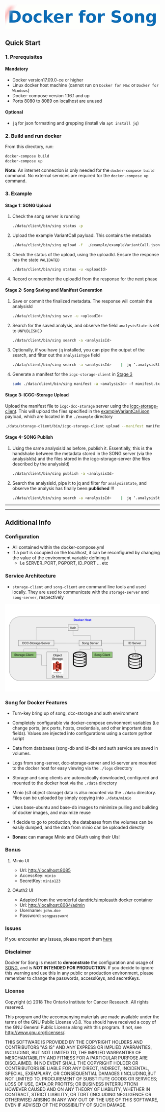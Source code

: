 
![image](coollogo_com-282451812.gif)

## Quick Start
### 1. Prerequisites
#### Mandatory
* Docker version17.09.0-ce or higher
* Linux docker host machine (cannot run on `Docker for Mac` or `Docker for Windows`)
* Docker-compose version 1.16.1 and up
* Ports 8080 to 8089 on localhost are unused

#### Optional
* `jq` for json formatting and grepping (install via `apt install jq`)


### 2. Build and run docker
From this directory, run:

```
docker-compose build
docker-compose up
```

**Note:** An internet connection is only needed for the `docker-compose build` command. No external services are required for the `docker-compose up` command.

### 3. Example
#### Stage 1: SONG Upload

1. Check the song server is running
    
    ```bash
    ./data/client/bin/sing status -p
    ```

2. Upload the example VariantCall payload. This contains the metadata

    ```bash
    ./data/client/bin/sing upload -f  ./example/exampleVariantCall.json
    ```

3. Check the status of the upload, using the uploadId. Ensure the response has the state `VALIDATED`
    ```bash
    ./data/client/bin/sing status -u <uploadId>
    ```

4. Record or remember the uploadId from the response for the next phase

#### Stage 2: Song Saving and Manifest Generation
1. Save or commit the finalized metadata. The response will contain the analysisId
    ```bash
    ./data/client/bin/sing save -u <uploadId>
    ```

2. Search for the saved analysis, and observe the field `analysisState` is set to `UNPUBLISHED`
    ```bash
    ./data/client/bin/sing search -a <analysisId>
    ```

3. Optionally, if you have `jq` installed, you can pipe the output of the search, and filter out the `analysisType` field
    ```bash
    ./data/client/bin/sing search -a <analysisId>    |  jq ‘.analysisState’
    ```

4. Generate a manifest for the `icgc-storage-client` in [Stage 3](#stage-3-icgc-storage-upload)
    ```bash
    sudo ./data/client/bin/sing manifest -a <analysisId> -f manifest.txt
    ```

#### Stage 3: ICGC-Storage Upload 
Upload the manifest file to `icgc-dcc-storage` server using the [icgc-storage-client](http://docs.icgc.org/software/binaries/#storage-client). This will upload the files specified in the [exampleVariantCall.json](https://github.com/overture-stack/SONG/blob/develop/docker/example/exampleVariantCall.json) payload, which are located in the `./example` directory
```bash
./data/storage-client/bin/icgc-storage-client upload --manifest manifest.txt
```

#### Stage 4: SONG Publish

1. Using the same analysisId as before, publish it. Essentially, this is the handshake between the metadata stored in the SONG server (via the analysisIds) and the files stored in the icgc-storage-server (the files described by the analysisId)
    ```bash
    ./data/client/bin/sing publish -a <analysisId>
    ```

2. Search the analysisId, pipe it to jq and filter for `analysisState`, and observe the analysis has finally been **published** \!\!\!
    ```bash
    ./data/client/bin/sing search -a <analysisId>    |  jq ‘.analysisState’
    ```


---

---

## Additional Info

### Configuration
* All contained within the docker-compose.yml
* If a port is occupied on the localhost, it can be reconfigured by changing the value of the environment variable defining it
    * I.e SERVER_PORT, PGPORT, ID_PORT ... etc

### Service Architecture
* `storage-client` and `song-client` are command line tools and used locally. They are used to communicate with the `storage-server` and `song-server`, respectively

![image](song-docker-service-architecture.svg)

### Song for Docker Features
* Turn-key bring up of song, dcc-storage and auth environment
  
  
* Completely configurable via docker-compose environment variables (i.e change ports, jmx ports, hosts, credentials, and other important data fields). Values are injected into configurations using a custom python script
  
  
* Data from databases (song-db and id-db) and auth service are saved in volumes.
  
  
* Logs from song-server, dcc-storage-server and id-server are mounted to the docker host for easy viewing via the `./logs` directory
  
  
* Storage and song clients are automatically downloaded, configured and mounted to the docker host via the `./data` directory

* Minio (s3 object storage) data is also mounted via the `./data` directory. Files can be uploaded by simply copying into `./data/minio`


* Uses base-ubuntu and base-db images to minimize pulling and building of docker images, and maximize reuse


* If decide to go to production, the databases from the volumes can be easily dumped, and the data from minio can be uploaded directly


* **Bonus:** can manage Minio and OAuth using their UIs\!

### Bonus
1. Minio UI
    * Url: [http://localhost:8085](http://localhost:8085)
    * AccessKey: `minio`
    * SecretKey: `minio123`

2. OAuth2 UI
    * Adapted from the wonderful [dandric/simpleauth](https://github.com/andricDu/SimpleAuth) docker container
    * Url: [http://localhost:8084/admin](http://localhost:8084/admin)
    * Username: `john.doe`
    * Password: `songpassword`

### Issues
If you encounter any issues, please report them [here](https://github.com/overture-stack/SONG/issues)

### Disclaimer
Docker for Song is meant to **demonstrate** the configuration and usage of [SONG](https://github.com/overture-stack/SONG), and is **NOT INTENDED FOR PRODUCTION**. If you decide to ignore this warning and use this in any public or production environment, please remember to change the passwords, accessKeys, and secretKeys. 

### License

Copyright (c) 2018 The Ontario Institute for Cancer Research. All rights
reserved.

This program and the accompanying materials are made available under the
terms of the GNU Public License v3.0. You should have received a copy of
the GNU General Public License along with
this program. If not, see <http://www.gnu.org/licenses/>.

THIS SOFTWARE IS PROVIDED BY THE COPYRIGHT HOLDERS AND CONTRIBUTORS "AS IS"
AND ANY EXPRESS OR IMPLIED WARRANTIES, INCLUDING, BUT NOT LIMITED TO, THE
IMPLIED WARRANTIES OF MERCHANTABILITY AND FITNESS FOR A PARTICULAR PURPOSE
ARE DISCLAIMED. IN NO EVENT SHALL THE COPYRIGHT HOLDER OR CONTRIBUTORS BE
LIABLE FOR ANY DIRECT, INDIRECT, INCIDENTAL, SPECIAL, EXEMPLARY, OR
CONSEQUENTIAL DAMAGES (INCLUDING,BUT NOT LIMITED TO, PROCUREMENT OF
SUBSTITUTE GOODS OR SERVICES; LOSS OF USE, DATA,OR PROFITS; OR BUSINESS
INTERRUPTION) HOWEVER CAUSED AND ON ANY THEORY OF LIABILITY, WHETHER
IN CONTRACT, STRICT LIABILITY, OR TORT (INCLUDING NEGLIGENCE OR OTHERWISE)
ARISING IN ANY WAY OUT OF THE USE OF THIS SOFTWARE, EVEN IF ADVISED OF THE
POSSIBILITY OF SUCH DAMAGE.
